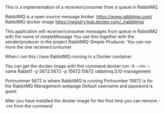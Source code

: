 ﻿This is a implementation of a receiver/consumer from a queue in RabbtiMQ.

RabbitMQ is a open source message broker. https://www.rabbitmq.com/
RabbitMQ docker image https://registry.hub.docker.com/_/rabbitmq/

This application will receiver/consumer messages from queue in RabbitMQ with the name of simpleMessage
You use this together with the sender/producer in the project RabbitMQ-Simple-Producer.
You can run more the one receiver/consumer

When i run this i have RabbitMQ running in a Docker container

You can get the docker image with this command
docker run -it --rm --name Rabbit1 -p 5672:5672 -p 15672:15672 rabbitmq:3.10-management

Portnummer 5672 is where RabbitMQ is running
Portnumber 15672 is for the RabbitMQ Management webpage
Default username and password is guest

After you have installed the docker image for the first time you can remove --rm from the command